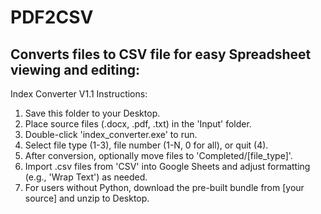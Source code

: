 # PDF2CSV
Converts files to CSV file for easy Spreadsheet viewing and editing:
---------------------------------------------------------------------
Index Converter V1.1 Instructions:
1. Save this folder to your Desktop.
2. Place source files (.docx, .pdf, .txt) in the 'Input' folder.
3. Double-click 'index_converter.exe' to run.
4. Select file type (1-3), file number (1-N, 0 for all), or quit (4).
5. After conversion, optionally move files to 'Completed/[file_type]'.
6. Import .csv files from 'CSV' into Google Sheets and adjust formatting (e.g., 'Wrap Text') as needed.
7. For users without Python, download the pre-built bundle from [your source] and unzip to Desktop.
